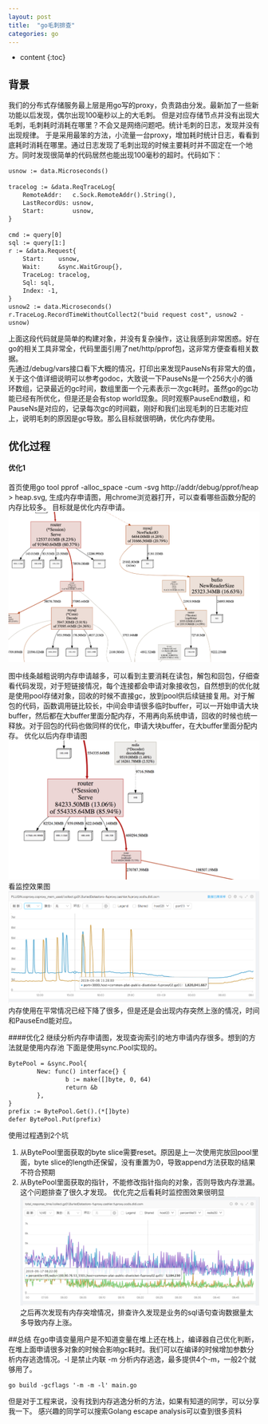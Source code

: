 ```yaml
---
layout: post
title:  "go毛刺排查"
categories: go
---
```


* content
{:toc}

## 背景
我们的分布式存储服务最上层是用go写的proxy，负责路由分发。最新加了一些新功能以后发现，偶尔出现100毫秒以上的大毛刺。
但是对应存储节点并没有出现大毛刺，毛刺耗时消耗在哪里？不会又是网络问题吧。统计毛刺的日志，发现并没有出现规律。
于是采用最笨的方法，小流量一台proxy，增加耗时统计日志，看看到底耗时消耗在哪里。通过日志发现了毛刺出现的时候主要耗时并不固定在一个地方。同时发现很简单的代码居然也能出现100毫秒的超时。代码如下：
```
usnow := data.Microseconds()

tracelog := &data.ReqTraceLog{
	RemoteAddr:   c.Sock.RemoteAddr().String(),
	LastRecordUs: usnow,
	Start:        usnow,
}

cmd := query[0]
sql := query[1:]
r := &data.Request{
	Start:    usnow,
	Wait:     &sync.WaitGroup{},
	TraceLog: tracelog,
	Sql: sql,
	Index: -1,
}
usnow2 := data.Microseconds()
r.TraceLog.RecordTimeWithoutCollect2("buid request cost", usnow2 - usnow)
```
上面这段代码就是简单的构建对象，并没有复杂操作，这让我感到非常困惑。好在go的相关工具非常全，代码里面引用了net/http/pprof包，这非常方便查看相关数据。</br>
先通过/debug/vars接口看下大概的情况，打印出来发现PauseNs有非常大的值，关于这个值详细说明可以参考godoc，大致说一下PauseNs是一个256大小的循环数组，记录最近的gc时间，数组里面一个元素表示一次gc耗时。虽然go的gc功能已经有所优化，但是还是会有stop world现象。同时观察PauseEnd数组，和PauseNs是对应的，记录每次gc的时间戳，刚好和我们出现毛刺的日志能对应上，说明毛刺的原因是gc导致。那么目标就很明确，优化内存使用。

## 优化过程
#### 优化1
首页使用go tool pprof -alloc_space -cum -svg http://addr/debug/pprof/heap > heap.svg, 生成内存申请图，用chrome浏览器打开，可以查看哪些函数分配的内存比较多。 目标就是优化内存申请。
![heap1](/images/go_heap1.png)


图中线条越粗说明内存申请越多，可以看到主要消耗在读包，解包和回包，仔细查看代码发现，对于短链接情况，每个连接都会申请对象接收包，自然想到的优化就是使用pool存储对象，回收的时候不直接gc，放到pool供后续链接复用。对于解包的代码，函数调用链比较长，中间会申请很多临时buffer，可以一开始申请大块buffer，然后都在大buffer里面分配内存，不用再向系统申请，回收的时候也统一释放。对于回包的代码也做同样的优化，申请大块buffer，在大buffer里面分配内存。
优化以后内存申请图
![heap2](/images/go_heap2.png)
看监控效果图
![heap3](/images/Bur_mem.png)
内存使用在平常情况已经下降了很多，但是还是会出现内存突然上涨的情况，时间和PauseEnd能对应。

####优化2
继续分析内存申请图，发现查询索引的地方申请内存很多。想到的方法就是使用内存池
下面是使用sync.Pool实现的。
```
BytePool = &sync.Pool{
        New: func() interface{} {
                b := make([]byte, 0, 64)
                return &b
        },
}
prefix := BytePool.Get().(*[]byte)
defer BytePool.Put(prefix)
```
使用过程遇到2个坑<br/>
1. 从BytePool里面获取的byte slice需要reset。原因是上一次使用完放回pool里面，byte slice的length还保留，没有重置为0，导致append方法获取的结果不符合预期
2. 从BytePool里面获取的指针，不能修改指针指向的对象，否则导致内存泄漏。这个问题排查了很久才发现。
优化完之后看耗时监控图效果很明显
![heap4](/images/Bur_total_resp.png)
之后再次发现有内存突增情况，排查许久发现是业务的sql语句查询数据量太多导致内存上涨。

##总结
在go申请变量用户是不知道变量在堆上还在栈上，编译器自己优化判断，在堆上面申请很多对象的时候会影响gc耗时。我们可以在编译的时候增加参数分析内存逃逸情况。-l 是禁止内联 -m 分析内存逃逸，最多提供4个-m，一般2个就够用了。
```
go build -gcflags '-m -m -l' main.go
```
但是对于工程来说，没有找到内存逃逸分析的方法，如果有知道的同学，可以分享我一下。
感兴趣的同学可以搜索Golang escape analysis可以查到很多资料
